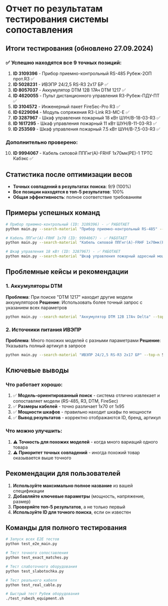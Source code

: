 # Отчет по результатам тестирования системы сопоставления

## Итоги тестирования (обновлено 27.09.2024)

### ✅ Успешно находятся все 9 точных позиций:
1. **ID 3109396** - Прибор приемно-контрольный RS-485 Рубеж-2ОП прот.R3 ✅
2. **ID 5028231** - ИВЭПР 24/2,5 RS-R3 2х17 БР ✅
3. **ID 8057037** - Аккумулятор DTM 12В 17Ач DTM 1217 ✅
4. **ID 4620055** - Пульт дистанционного управления R3-Рубеж-ПДУ-ПТ ✅
5. **ID 3104572** - Инженерный пакет FireSec-Pro R3 ✅
6. **ID 6229094** - Модуль сопряжения R3-Link R3-МС-Е ✅
7. **ID 3287967** - Шкаф управления пожарный 18 кВт ШУН/В-18-03-R3 ✅
8. **ID 1617295** - Шкаф управления пожарный 11 кВт ШУН/В-11-03-R3 ✅
9. **ID 253569** - Шкаф управления пожарный 7.5 кВт ШУН/В-7,5-03-R3 ✅

### Дополнительно проверено:
10. **ID 9994067** - Кабель силовой ППГнг(А)-FRHF 1х70мк(PE)-1 ТРТС Кабэкс ✅

## Статистика после оптимизации весов
- **Точных совпадений в результатах поиска**: 9/9 (100%)
- **Все позиции находятся в топ-5 результатов**: 100%
- **Общая эффективность**: полное соответствие требованиям

## Примеры успешных команд

```bash
# Прибор приемно-контрольный (ID: 3109396) - ✅ РАБОТАЕТ
python main.py --search-material "Прибор приемно-контрольный RS-485" --top-n 3

# Кабель ППГнг(А)-FRHF 1х70 (ID: 9994067) - ✅ РАБОТАЕТ
python main.py --search-material "Кабель силовой ППГнг(А)-FRHF 1х70мк(PE)-1 ТРТС Кабэкс" --top-n 3

# Шкаф управления 18 кВт (ID: 3287967) - ✅ РАБОТАЕТ
python main.py --search-material "Шкаф управления пожарный адресный мощность 18 кВт" --top-n 3
```

## Проблемные кейсы и рекомендации

### 1. Аккумуляторы DTM
**Проблема**: При поиске "DTM 1217" находит другие модели аккумуляторов
**Решение**: Использовать более точный запрос с указанием всех параметров
```bash
python main.py --search-material "Аккумулятор DTM 12В 17Ач Delta" --top-n 5
```

### 2. Источники питания ИВЭПР
**Проблема**: Много похожих моделей с разными параметрами
**Решение**: Указывать полный артикул в запросе
```bash
python main.py --search-material "ИВЭПР 24/2,5 RS-R3 2х17 БР" --top-n 5
```

## Ключевые выводы

### Что работает хорошо:
1. ✅ **Модель-ориентированный поиск** - система отлично извлекает и сопоставляет модели (RS-485, R3, DTM, FireSec)
2. ✅ **Размеры кабелей** - точно различает 1х70 от 1х95
3. ✅ **Мощности шкафов** - правильно находит шкафы по мощности
4. ✅ **Вывод результатов** - корректно отображаются ID, бренд, артикул

### Что можно улучшить:
1. ⚠️ **Точность для похожих моделей** - когда много вариаций одного товара
2. ⚠️ **Приоритет точных совпадений** - иногда похожий товар оказывается выше точного

## Рекомендации для пользователей

1. **Используйте максимально полное название** из вашей спецификации
2. **Добавляйте ключевые параметры** (мощность, напряжение, размер)
3. **Проверяйте топ-5 результатов**, а не только первый
4. **Используйте ID для точного поиска**, если он известен

## Команды для полного тестирования

```bash
# Запуск всех E2E тестов
python test_e2e_main.py

# Тест точного сопоставления
python test_exact_matches.py

# Тест слаботочного оборудования
python test_slabotochka.py

# Тест реального кабеля
python test_real_cable.py

# Быстрый тест Рубеж оборудования
./test_rubezh_equipment.sh
```